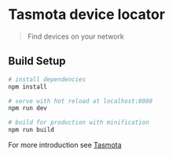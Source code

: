 # Tasmota device locator

> Find devices on your network

## Build Setup

``` bash
# install dependencies
npm install

# serve with hot reload at localhost:8080
npm run dev

# build for production with minification
npm run build
```

For more introduction see [Tasmota](https://www.simplethings.work/en/faqs/sonoff-tasmato.html)
